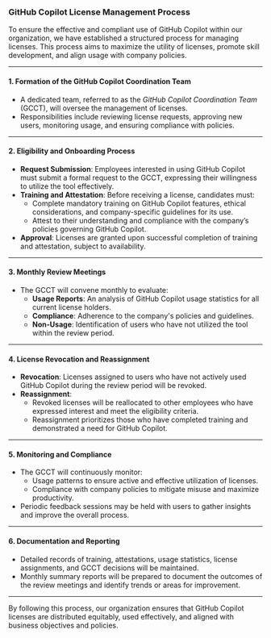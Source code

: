 ### GitHub Copilot License Management Process

To ensure the effective and compliant use of GitHub Copilot within our organization, we have established a structured process for managing licenses. This process aims to maximize the utility of licenses, promote skill development, and align usage with company policies.

---

#### **1. Formation of the GitHub Copilot Coordination Team**
- A dedicated team, referred to as the *GitHub Copilot Coordination Team* (GCCT), will oversee the management of licenses.
- Responsibilities include reviewing license requests, approving new users, monitoring usage, and ensuring compliance with policies.

---

#### **2. Eligibility and Onboarding Process**
- **Request Submission**: Employees interested in using GitHub Copilot must submit a formal request to the GCCT, expressing their willingness to utilize the tool effectively.
- **Training and Attestation**: Before receiving a license, candidates must:
  - Complete mandatory training on GitHub Copilot features, ethical considerations, and company-specific guidelines for its use.
  - Attest to their understanding and compliance with the company’s policies governing GitHub Copilot.
- **Approval**: Licenses are granted upon successful completion of training and attestation, subject to availability.

---

#### **3. Monthly Review Meetings**
- The GCCT will convene monthly to evaluate:
  - **Usage Reports**: An analysis of GitHub Copilot usage statistics for all current license holders.
  - **Compliance**: Adherence to the company's policies and guidelines.
  - **Non-Usage**: Identification of users who have not utilized the tool within the review period.

---

#### **4. License Revocation and Reassignment**
- **Revocation**: Licenses assigned to users who have not actively used GitHub Copilot during the review period will be revoked.
- **Reassignment**:
  - Revoked licenses will be reallocated to other employees who have expressed interest and meet the eligibility criteria.
  - Reassignment prioritizes those who have completed training and demonstrated a need for GitHub Copilot.

---

#### **5. Monitoring and Compliance**
- The GCCT will continuously monitor:
  - Usage patterns to ensure active and effective utilization of licenses.
  - Compliance with company policies to mitigate misuse and maximize productivity.
- Periodic feedback sessions may be held with users to gather insights and improve the overall process.

---

#### **6. Documentation and Reporting**
- Detailed records of training, attestations, usage statistics, license assignments, and GCCT decisions will be maintained.
- Monthly summary reports will be prepared to document the outcomes of the review meetings and identify trends or areas for improvement.

---

By following this process, our organization ensures that GitHub Copilot licenses are distributed equitably, used effectively, and aligned with business objectives and policies.

